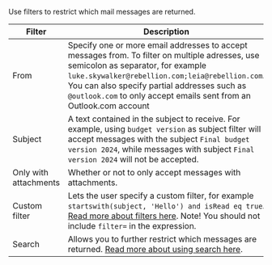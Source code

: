 Use filters to restrict which mail messages are returned.

<!--prettier-ignore-->
| Filter        | Description                                    |
|---------------|------------------------------------------------|
| From          | Specify one or more email addresses to accept messages from. To filter on multiple adresses, use semicolon as separator, for example `luke.skywalker@rebellion.com;leia@rebellion.com`. You can also specify partial addresses such as `@outlook.com` to only accept emails sent from an Outlook.com account |
| Subject       | A text contained in the subject to receive. For example, using `budget version` as subject filter will accept messages with the subject `Final budget version 2024`, while messages with subject `Final version 2024` will not be accepted. |
| Only with attachments | Whether or not to only accept messages with attachments. |
| Custom filter  | Lets the user specify a custom filter, for example `startswith(subject, 'Hello') and isRead eq true`. [Read more about filters here](https://learn.microsoft.com/en-us/graph/filter-query-parameter). Note! You should not include `filter=` in the expression.  |
| Search        | Allows you to further restrict which messages are returned. [Read more about using search here](https://learn.microsoft.com/en-us/graph/search-query-parameter).  |
